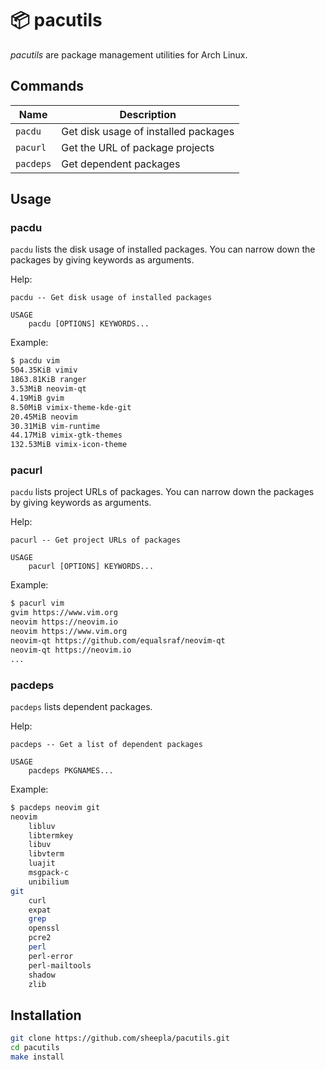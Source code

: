 # 📦 pacutils

*pacutils* are package management utilities for Arch Linux.

## Commands

|Name|Description|
|--|--|
|`pacdu`|Get disk usage of installed packages|
|`pacurl`|Get the URL of package projects|
|`pacdeps`|Get dependent packages|

## Usage

### pacdu

`pacdu` lists the disk usage of installed packages. You can narrow down the packages by giving keywords as arguments.

Help:

```
pacdu -- Get disk usage of installed packages

USAGE
    pacdu [OPTIONS] KEYWORDS...
```

Example:

```bash
$ pacdu vim
504.35KiB vimiv
1863.81KiB ranger
3.53MiB neovim-qt
4.19MiB gvim
8.50MiB vimix-theme-kde-git
20.45MiB neovim
30.31MiB vim-runtime
44.17MiB vimix-gtk-themes
132.53MiB vimix-icon-theme
```

### pacurl

`pacdu` lists project URLs of packages. You can narrow down the packages by giving keywords as arguments.

Help:
```
pacurl -- Get project URLs of packages

USAGE
    pacurl [OPTIONS] KEYWORDS...
```

Example:
```bash
$ pacurl vim
gvim https://www.vim.org
neovim https://neovim.io
neovim https://www.vim.org
neovim-qt https://github.com/equalsraf/neovim-qt
neovim-qt https://neovim.io
...
```

### pacdeps

`pacdeps` lists dependent packages.

Help:
```
pacdeps -- Get a list of dependent packages

USAGE
    pacdeps PKGNAMES...
```

Example:

```bash
$ pacdeps neovim git
neovim
	libluv
	libtermkey
	libuv
	libvterm
	luajit
	msgpack-c
	unibilium
git
	curl
	expat
	grep
	openssl
	pcre2
	perl
	perl-error
	perl-mailtools
	shadow
	zlib
```

## Installation

```bash
git clone https://github.com/sheepla/pacutils.git
cd pacutils
make install
```
